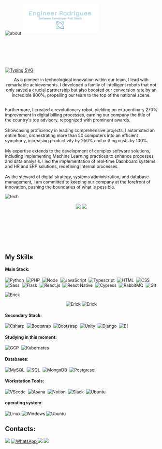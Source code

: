 ![about](https://user-images.githubusercontent.com/48495838/215356536-f7098a33-9508-4ed1-a30b-defe603af63e.png)
<img align="center" style="margin-bottom:100px" width=50% src="https://github.com/eryckdevops/eryckdevops/blob/main/dev.png?raw=true" />
&nbsp;&nbsp;&nbsp;


[![Typing SVG](https://readme-typing-svg.herokuapp.com/?color=DAA520&size=35&center=true&vCenter=true&width=1000&lines=HELLO,+My+name+is+Erick+Rodrigues;I'm+23+years+old;I'm+from+Brazil;I+Student+Software+Engineering;Be+Welcome!+:%29)](https://git.io/typing-svg)
<p align="center">
  As a pioneer in technological innovation within our team, I lead with remarkable achievements. I developed a family of intelligent robots that not only saved a crucial partnership but also boosted our conversion rate by an incredible 800%, propelling our team to the top of the national scene.<br><br>

  Furthermore, I created a revolutionary robot, yielding an extraordinary 270% improvement in digital billing processes, earning our company the title of the country's top advisory, recognized with prominent awards.<br><br>
  Showcasing proficiency in leading comprehensive projects, I automated an entire floor, orchestrating more than 50 computers into an efficient symphony, increasing productivity by 250% and cutting costs by 100%.<br><br>
  My expertise extends to the development of complex software solutions, including implementing Machine Learning practices to enhance processes and data analysis. I led the implementation of real-time Dashboard systems and HR and ERP solutions, redefining internal processes.<br><br>
  As the steward of digital strategy, systems administration, and database management, I am committed to keeping our company at the forefront of innovation, pushing the boundaries of what is possible.
</p>

![tech](https://user-images.githubusercontent.com/48495838/185457315-d67c2662-55f3-43d8-b196-db36d00f8f11.png)
<div  align="center" style="margin-bottom:100px">
<img width=55% align="center"  src="https://github-readme-streak-stats.herokuapp.com?user=eryckdevops&theme=radical&mode=weekly" />
<img width=40% align="center" src="https://github-readme-stats-git-master-rodrigues-projects-b7116b34.vercel.app
?username=eryckdevops&show_icons=true&theme=radical&layout=compact" />
 </div>
 
 </div>
 
 &nbsp;
 &nbsp;



## My Skills

#### Main Stack:

![Python](https://img.shields.io/badge/Python-14354C?style=for-the-badge&logo=python&logoColor=white)&nbsp;
![PHP](https://img.shields.io/badge/PHP-777BB4?style=for-the-badge&logo=php&logoColor=white)&nbsp;
![Node](https://img.shields.io/badge/node.js-F7DF1E?style=for-the-badge&logo=node.js&logoColor=black)&nbsp;
![JavaScript](https://img.shields.io/badge/JavaScript-F7DF1E?style=for-the-badge&logo=javascript&logoColor=black)&nbsp;
![Typescript](https://img.shields.io/badge/TypeScript-007ACC?style=for-the-badge&logo=typescript&logoColor=white)&nbsp;
![HTML](https://img.shields.io/badge/HTML5-E34F26?style=for-the-badge&logo=html5&logoColor=white)&nbsp;
![CSS](https://img.shields.io/badge/CSS3-1572B6?style=for-the-badge&logo=css3&logoColor=white)&nbsp;
![Sass](https://img.shields.io/badge/Sass-000?style=for-the-badge&logo=sass)&nbsp;
![Flask](https://img.shields.io/badge/Flask-000000?style=for-the-badge&logo=flask&logoColor=white)&nbsp;
![React.js](https://img.shields.io/badge/React-20232A?style=for-the-badge&logo=react&logoColor=61DAFB)&nbsp;
![React Native](https://img.shields.io/badge/React_Native-20232A?style=for-the-badge&logo=react&logoColor=61DAFB)&nbsp;
![Cypress](https://img.shields.io/badge/cypress-239120?style=for-the-badge&logo=cypress)&nbsp;
![RabbitMQ](https://img.shields.io/badge/rabbitmq-%23FF6600.svg?&style=for-the-badge&logo=rabbitmq&logoColor=white)&nbsp;
![Git](https://img.shields.io/badge/GIT-E44C30?style=for-the-badge&logo=git&logoColor=white)&nbsp;

<p align="left">
  <img src="https://claracloud.com.br/wp-content/uploads/2021/02/tech.gif" width="300px" alt="Erick">
</p>

<p align="center">
  <img src="https://static.wixstatic.com/media/2be1ce_864567900845418ebfd61e297637464d~mv2.gif" width="150" alt="Erick">
  <img src="https://2.bp.blogspot.com/-y__ixChN1A0/U1IABVzkNqI/AAAAAAAAAeo/5pIap-F4gvg/s1600/pelitierra-1.gif" width="75" alt="Erick">
</p>



#### Secondary Stack:

![Csharp](https://img.shields.io/badge/C%23-239120?style=for-the-badge&logo=c-sharp&logoColor=white)&nbsp;
![Bootstrap](https://img.shields.io/badge/-boostrap-0D1117?style=for-the-badge&logo=bootstrap&labelColor=0D1117)&nbsp;
![Bootstrap](https://img.shields.io/badge/quasar-000000?style=for-the-badge&logo=quasar&logoColor=white)&nbsp;
![Unity](https://img.shields.io/badge/Unity-100000?style=for-the-badge&logo=unity&logoColor=white)&nbsp;
![Django](https://img.shields.io/badge/Django-092E20?style=for-the-badge&logo=django&logoColor=white)&nbsp;
![BI](https://img.shields.io/badge/bi-14354C?style=for-the-badge&logo=Bi&logoColor=white)&nbsp;

#### Studying in this moment:

![GCP](https://img.shields.io/badge/Google_Cloud-4285F4?style=for-the-badge&logo=google-cloud&logoColor=white)&nbsp;
![Kubernetes](https://img.shields.io/badge/kubernetes-4285F4?style=for-the-badge&logo=kubernetes&logoColor=white)&nbsp;

#### Databases:
![MySQL](https://img.shields.io/badge/MySQL-00000F?style=for-the-badge&logo=mysql&logoColor=white)&nbsp;
![SQL](https://img.shields.io/badge/SQL-00000F?style=for-the-badge&logo=sql&logoColor=07405E)&nbsp;
![MongoDB](https://img.shields.io/badge/MongoDB-4EA94B?style=for-the-badge&logo=mongodb&logoColor=white)&nbsp;
![Postgresql](https://img.shields.io/badge/PostgreSQL-316192?style=for-the-badge&logo=postgresql&logoColor=white)&nbsp;

#### Workstation Tools:

![VScode](https://img.shields.io/badge/vscode-4285F4?style=for-the-badge&logo=vscode&logoColor=white)&nbsp;
![Asana](https://img.shields.io/badge/asana-E44C30?style=for-the-badge&logo=asana&logoColor=white)&nbsp;
![Notion](https://img.shields.io/badge/Notion-000000?style=for-the-badge&logo=notion&logoColor=white)&nbsp;
![Slack](https://img.shields.io/badge/Slack-4A154B?style=for-the-badge&logo=slack&logoColor=white)&nbsp;
![Ubuntu](https://img.shields.io/badge/Ubuntu-E95420?style=for-the-badge&logo=ubuntu&logoColor=white)&nbsp;


#### operating system:

![Linux](https://img.shields.io/badge/Linux-000?style=for-the-badge&logo=linux&logoColor=FCC624)
![Windows](https://img.shields.io/badge/Windows-000?style=for-the-badge&logo=windows&logoColor=2CA5E0)
![Ubuntu](https://img.shields.io/badge/Ubuntu-35495E?style=for-the-badge&logo=ubuntu&logoColor=2CA5E0)

## Contacts:


<div> 
 <a href="https://www.linkedin.com/in/weryck-rodrigues-b7103329b/" target="_blank"><img src="https://img.shields.io/badge/-LinkedIn-%230077B5?style=for-the-badge&logo=linkedin&logoColor=white"  target="_blank"></a> 
 <a href="https://wa.me/558592638330">
  <img src="https://img.shields.io/badge/WhatsApp-25D366?style=for-the-badge&logo=whatsapp&logoColor=white" alt="WhatsApp">
</a>
<a href = "mailto:ti@desenvolvimentoerick.com"> <img src="https://img.shields.io/badge/-Gmail-%23333?style=for-the-badge&logo=gmail&logoColor=white" target="_blank"></a>



  
  
<img width=100% src="https://capsule-render.vercel.app/api?type=waving&color=8F0D87&height=120&section=footer"/>
